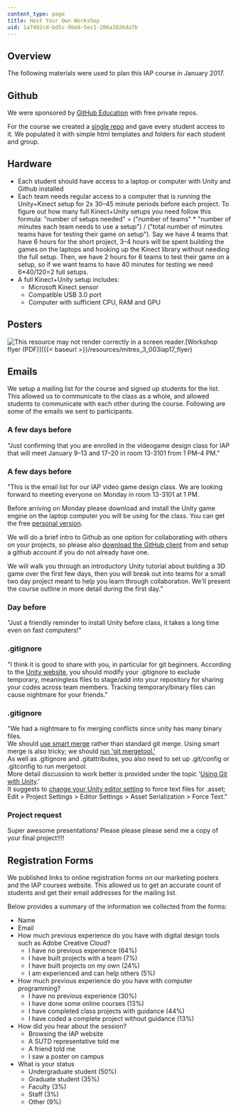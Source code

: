 ```yaml
---
content_type: page
title: Host Your Own Workshop
uid: 1a7402cd-bd5c-9be8-5ec1-286a3826da7b
---
```


Overview
--------

The following materials were used to plan this IAP course in January 2017.

Github
------

We were sponsored by [GitHub Education](https://education.github.com/) with free private repos.

For the course we created a [single repo](https://mens-et-manus.github.io/archive/2017-IAP-Arduino-Unity/) and gave every student access to it. We populated it with simple html templates and folders for each student and group.

Hardware
--------

*   Each student should have access to a laptop or computer with Unity and Github installed
*   Each team needs regular access to a computer that is running the Unity+Kinect setup for 2x 30–45 minute periods before each project. To figure out how many full Kinect+Unity setups you need follow this formula: "number of setups needed" = ("number of teams" \* "number of minutes each team needs to use a setup") / ("total number of minutes teams have for testing their game on setup"). Say we have 4 teams that have 6 hours for the short project, 3–4 hours will be spent building the games on the laptops and hooking up the Kinect library without needing the full setup. Then, we have 2 hours for 6 teams to test their game on a setup, so if we want teams to have 40 minutes for testing we need 6\*40/120=2 full setups.
*   A full Kinect+Unity setup includes:
    *   Microsoft Kinect sensor
    *   Compatible USB 3.0 port
    *   Computer with sufficient CPU, RAM and GPU

Posters
-------

![This resource may not render correctly in a screen reader.](/images/inacessible.gif)[Workshop flyer (PDF)]({{< baseurl >}}/resources/mitres_3_003iap17_flyer)

Emails
------

We setup a mailing list for the course and signed up students for the list. This allowed us to communicate to the class as a whole, and allowed students to communicate with each other during the course. Following are some of the emails we sent to participants.

### A few days before

"Just confirming that you are enrolled in the videogame design class for IAP that will meet January 9–13 and 17–20 in room 13-3101 from 1 PM–4 PM."

### A few days before

"This is the email list for our IAP video game design class. We are looking forward to meeting everyone on Monday in room 13-3101 at 1 PM.

Before arriving on Monday please download and install the Unity game engine on the laptop computer you will be using for the class. You can get the free [personal version](https://store.unity.com/).

We will do a brief intro to Github as one option for collaborating with others on your projects, so please also [download the GitHub client](http://desktop.github.com/) from and setup a github account if you do not already have one.

We will walk you through an introductory Unity tutorial about building a 3D game over the first few days, then you will break out into teams for a small two day project meant to help you learn through collaboration. We'll present the course outline in more detail during the first day."

### Day before

"Just a friendly reminder to install Unity before class, it takes a long time even on fast computers!"

### .gitignore

"I think it is good to share with you, in particular for git beginners. According to the [Unity website](https://answers.unity3d.com/questions/22604/which-unity-project-files-can-be-ignored-for-versi.html), you should modify your .gitignore to exclude temporary, meaningless files to stage/add into your repository for sharing your codes across team members. Tracking temporary/binary files can cause nightmare for your friends."

### .gitignore

"We had a nightmare to fix merging conflicts since unity has many binary files.  
We should [use smart merge](http://docs.unity3d.com/Manual/SmartMerge.html) rather than standard git merge. Using smart merge is also tricky; we should [run 'git mergetool.'](http://stackoverflow.com/questions/35140856/setup-unity-smart-merge)  
As well as .gitignore and .gitattributes, you also need to set up .git/config or .gitconfig to run mergetool.  
More detail discussion to work better is provided under the topic '[Using Git with Unity](https://gist.github.com/Ikalou/197c414d62f45a1193fd).'  
It suggests to [change your Unity editor setting](https://docs.unity3d.com/Manual/class-EditorManager.html) to force text files for .asset; Edit > Project Settings > Editor Settings > Asset Serialization > Force Text."

### Project request

Super awesome presentations! Please please please send me a copy of your final project!!!!

Registration Forms
------------------

We published links to online registration forms on our marketing posters and the IAP courses website. This allowed us to get an accurate count of students and get their email addresses for the mailing list.

Below provides a summary of the information we collected from the forms:

*   Name
*   Email
*   How much previous experience do you have with digital design tools such as Adobe Creative Cloud?
    *   I have no previous experience (64%)
    *   I have built projects with a team (7%)
    *   I have built projects on my own (24%)
    *   I am experienced and can help others (5%)
*   How much previous experience do you have with computer programming?
    *   I have no previous experience (30%)
    *   I have done some online courses (13%)
    *   I have completed class projects with guidance (44%)
    *   I have coded a complete project without guidance (13%)
*   How did you hear about the session?
    *   Browsing the IAP website
    *   A SUTD representative told me
    *   A friend told me
    *   I saw a poster on campus
*   What is your status
    *   Undergraduate student (50%)
    *   Graduate student (35%)
    *   Faculty (3%)
    *   Staff (3%)
    *   Other (9%)